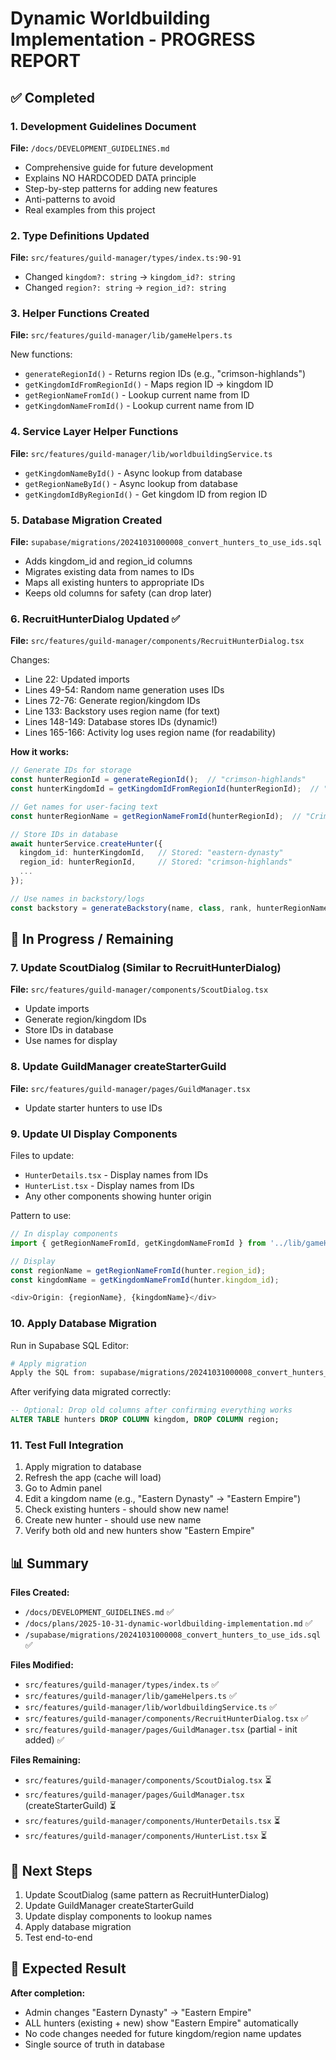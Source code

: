 # Dynamic Worldbuilding Implementation - PROGRESS REPORT

## ✅ Completed

### 1. Development Guidelines Document
**File:** `/docs/DEVELOPMENT_GUIDELINES.md`
- Comprehensive guide for future development
- Explains NO HARDCODED DATA principle
- Step-by-step patterns for adding new features
- Anti-patterns to avoid
- Real examples from this project

### 2. Type Definitions Updated
**File:** `src/features/guild-manager/types/index.ts:90-91`
- Changed `kingdom?: string` → `kingdom_id?: string`
- Changed `region?: string` → `region_id?: string`

### 3. Helper Functions Created
**File:** `src/features/guild-manager/lib/gameHelpers.ts`

New functions:
- `generateRegionId()` - Returns region IDs (e.g., "crimson-highlands")
- `getKingdomIdFromRegionId()` - Maps region ID → kingdom ID
- `getRegionNameFromId()` - Lookup current name from ID
- `getKingdomNameFromId()` - Lookup current name from ID

### 4. Service Layer Helper Functions
**File:** `src/features/guild-manager/lib/worldbuildingService.ts`
- `getKingdomNameById()` - Async lookup from database
- `getRegionNameById()` - Async lookup from database
- `getKingdomIdByRegionId()` - Get kingdom ID from region ID

### 5. Database Migration Created
**File:** `supabase/migrations/20241031000008_convert_hunters_to_use_ids.sql`
- Adds kingdom_id and region_id columns
- Migrates existing data from names to IDs
- Maps all existing hunters to appropriate IDs
- Keeps old columns for safety (can drop later)

### 6. RecruitHunterDialog Updated ✅
**File:** `src/features/guild-manager/components/RecruitHunterDialog.tsx`

Changes:
- Line 22: Updated imports
- Lines 49-54: Random name generation uses IDs
- Lines 72-76: Generate region/kingdom IDs
- Line 133: Backstory uses region name (for text)
- Lines 148-149: Database stores IDs (dynamic!)
- Lines 165-166: Activity log uses region name (for readability)

**How it works:**
```typescript
// Generate IDs for storage
const hunterRegionId = generateRegionId();  // "crimson-highlands"
const hunterKingdomId = getKingdomIdFromRegionId(hunterRegionId);  // "eastern-dynasty"

// Get names for user-facing text
const hunterRegionName = getRegionNameFromId(hunterRegionId);  // "Crimson Highlands"

// Store IDs in database
await hunterService.createHunter({
  kingdom_id: hunterKingdomId,   // Stored: "eastern-dynasty"
  region_id: hunterRegionId,     // Stored: "crimson-highlands"
  ...
});

// Use names in backstory/logs
const backstory = generateBackstory(name, class, rank, hunterRegionName, ...);
```

## 🔄 In Progress / Remaining

### 7. Update ScoutDialog (Similar to RecruitHunterDialog)
**File:** `src/features/guild-manager/components/ScoutDialog.tsx`
- Update imports
- Generate region/kingdom IDs
- Store IDs in database
- Use names for display

### 8. Update GuildManager createStarterGuild
**File:** `src/features/guild-manager/pages/GuildManager.tsx`
- Update starter hunters to use IDs

### 9. Update UI Display Components
Files to update:
- `HunterDetails.tsx` - Display names from IDs
- `HunterList.tsx` - Display names from IDs
- Any other components showing hunter origin

Pattern to use:
```typescript
// In display components
import { getRegionNameFromId, getKingdomNameFromId } from '../lib/gameHelpers';

// Display
const regionName = getRegionNameFromId(hunter.region_id);
const kingdomName = getKingdomNameFromId(hunter.kingdom_id);

<div>Origin: {regionName}, {kingdomName}</div>
```

### 10. Apply Database Migration
Run in Supabase SQL Editor:
```bash
# Apply migration
Apply the SQL from: supabase/migrations/20241031000008_convert_hunters_to_use_ids.sql
```

After verifying data migrated correctly:
```sql
-- Optional: Drop old columns after confirming everything works
ALTER TABLE hunters DROP COLUMN kingdom, DROP COLUMN region;
```

### 11. Test Full Integration
1. Apply migration to database
2. Refresh the app (cache will load)
3. Go to Admin panel
4. Edit a kingdom name (e.g., "Eastern Dynasty" → "Eastern Empire")
5. Check existing hunters - should show new name!
6. Create new hunter - should use new name
7. Verify both old and new hunters show "Eastern Empire"

## 📊 Summary

**Files Created:**
- `/docs/DEVELOPMENT_GUIDELINES.md` ✅
- `/docs/plans/2025-10-31-dynamic-worldbuilding-implementation.md` ✅
- `/supabase/migrations/20241031000008_convert_hunters_to_use_ids.sql` ✅

**Files Modified:**
- `src/features/guild-manager/types/index.ts` ✅
- `src/features/guild-manager/lib/gameHelpers.ts` ✅
- `src/features/guild-manager/lib/worldbuildingService.ts` ✅
- `src/features/guild-manager/components/RecruitHunterDialog.tsx` ✅
- `src/features/guild-manager/pages/GuildManager.tsx` (partial - init added) ✅

**Files Remaining:**
- `src/features/guild-manager/components/ScoutDialog.tsx` ⏳
- `src/features/guild-manager/pages/GuildManager.tsx` (createStarterGuild) ⏳
- `src/features/guild-manager/components/HunterDetails.tsx` ⏳
- `src/features/guild-manager/components/HunterList.tsx` ⏳

## 🎯 Next Steps

1. Update ScoutDialog (same pattern as RecruitHunterDialog)
2. Update GuildManager createStarterGuild
3. Update display components to lookup names
4. Apply database migration
5. Test end-to-end

## 🚀 Expected Result

**After completion:**
- Admin changes "Eastern Dynasty" → "Eastern Empire"
- ALL hunters (existing + new) show "Eastern Empire" automatically
- No code changes needed for future kingdom/region name updates
- Single source of truth in database
